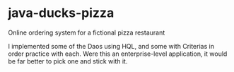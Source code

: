 # java-ducks-pizza
Online ordering system for a fictional pizza restaurant

I implemented some of the Daos using HQL, and some with Criterias in order practice with each.  Were this an enterprise-level application, it would be far better to pick one and stick with it.
